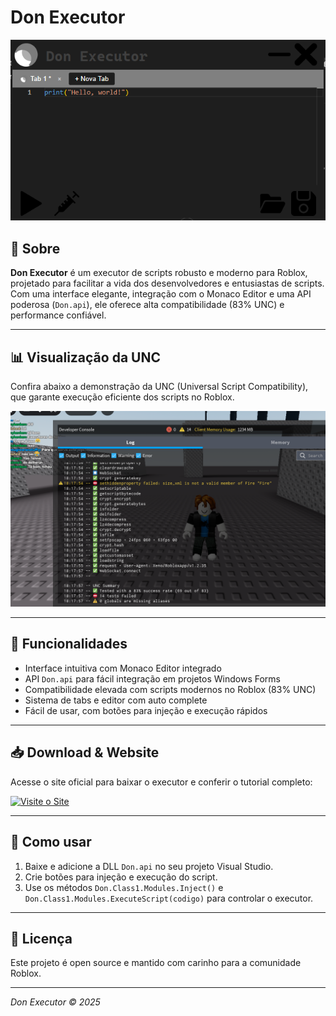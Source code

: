 # Don Executor

![Don Executor](executor_preview.PNG)

## 🚀 Sobre

**Don Executor** é um executor de scripts robusto e moderno para Roblox, projetado para facilitar a vida dos desenvolvedores e entusiastas de scripts. Com uma interface elegante, integração com o Monaco Editor e uma API poderosa (`Don.api`), ele oferece alta compatibilidade (83% UNC) e performance confiável.

---

## 📊 Visualização da UNC

Confira abaixo a demonstração da UNC (Universal Script Compatibility), que garante execução eficiente dos scripts no Roblox.

![UNC Preview](unc_preview.PNG)

---

## 🔧 Funcionalidades

- Interface intuitiva com Monaco Editor integrado  
- API `Don.api` para fácil integração em projetos Windows Forms  
- Compatibilidade elevada com scripts modernos no Roblox (83% UNC)  
- Sistema de tabs e editor com auto complete  
- Fácil de usar, com botões para injeção e execução rápidos

---

## 📥 Download & Website

Acesse o site oficial para baixar o executor e conferir o tutorial completo:

[![Visite o Site](https://img.shields.io/badge/Visite%20o%20Site-%23007ACC?style=for-the-badge&logo=google-chrome&logoColor=white)]([https://seusite.com](http://donexecutor.gg/))

---

## 📄 Como usar

1. Baixe e adicione a DLL `Don.api` no seu projeto Visual Studio.  
2. Crie botões para injeção e execução do script.  
3. Use os métodos `Don.Class1.Modules.Inject()` e `Don.Class1.Modules.ExecuteScript(codigo)` para controlar o executor.

---

## 📝 Licença

Este projeto é open source e mantido com carinho para a comunidade Roblox.  

---


*Don Executor © 2025*
